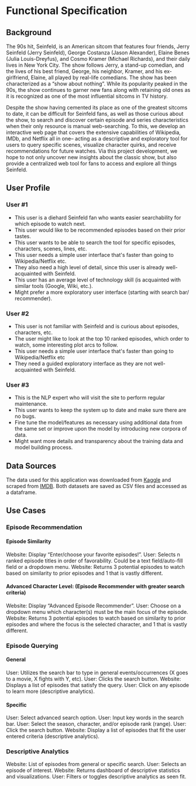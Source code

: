 # Functional Specification

## Background

The 90s hit, Seinfeld, is an American sitcom that features four friends, Jerry Seinfeld (Jerry Seinfeld), George Costanza (Jason Alexander), Elaine Benes (Julia Louis-Dreyfus), and Cosmo Kramer (Michael Richards), and their daily lives in New York City. The show follows Jerry, a stand-up comedian, and the lives of his best friend, George, his neighbor, Kramer, and his ex-girlfriend, Elaine, all played by real-life comedians. The show has been characterized as a “show about nothing”. While its popularity peaked in the 90s, the show continues to garner new fans along with retaining old ones as it is recognized as one of the most influential sitcoms in TV history.  

Despite the show having cemented its place as one of the greatest sitcoms to date, it can be difficult for Seinfeld fans, as well as those curious about the show, to search and discover certain episode and series characteristics when their only resource is manual web-searching. To this, we develop an interactive web page that covers the extensive capabilities of Wikipedia, IMDb, and Netflix all in one– acting as a descriptive and exploratory tool for users to query specific scenes, visualize character quirks, and receive recommendations for future watches. Via this project development, we hope to not only uncover new insights about the classic show, but also provide a centralized web tool for fans to access and explore all things Seinfeld.

## User Profile

### User #1
- This user is a diehard Seinfeld fan who wants easier searchability for which episode to watch next.
- This user would like to be recommended episodes based on their prior tastes.
- This user wants to be able to search the tool for specific episodes, characters, scenes, lines, etc.
- This user needs a simple user interface that's faster than going to Wikipedia/Netflix etc.
- They also need a high level of detail, since this user is already well-acquainted with Seinfeld.
- This user has an average level of technology skill (is acquainted with similar tools (Google, Wiki, etc.).
- Might prefer a more exploratory user interface (starting with search bar/ recommender).

### User #2
- This user is not familiar with Seinfeld and is curious about episodes, characters, etc.
- The user might like to look at the top 10 ranked episodes, which order to watch, some interesting plot arcs to follow.
- This user needs a simple user interface that's faster than going to Wikipedia/Netflix etc
- They need a guided exploratory interface as they are not well-acquainted with Seinfeld.

### User #3
- This is the NLP expert who will visit the site to perform regular maintenance.
- This user wants to keep the system up to date and make sure there are no bugs. 
- Fine tune the model/features as necessary using additional data from the same set or improve upon the model by introducing new corpora of data.
- Might want more details and transparency about the training data and model building process.

## Data Sources

The data used for this application was downloaded from [Kaggle](https://www.kaggle.com/datasets/thec03u5/seinfeld-chronicles) and scraped from [IMDB](https://www.imdb.com/interfaces/). Both datasets are saved as CSV files and accessed as a dataframe.

## Use Cases

### Episode Recommendation

#### Episode Similarity
Website: Display “Enter/choose your favorite episodes!”.
User: Selects n ranked episode titles in order of favorability.
Could be a text field/auto-fill field or a dropdown menu.
Website: Returns 3 potential episodes to watch based on similarity to prior episodes and 1 that is vastly different.

#### Advanced Character Level: (Episode Recommender with greater search criteria)
Website: Display “Advanced Episode Recommender”.
User: Choose on a dropdown menu which character(s) must be the main focus of the episode.
Website: Returns 3 potential episodes to watch based on similarity to prior episodes and where the focus is the selected character, and 1 that is vastly different.

### Episode Querying

#### General
User: Utilizes the search bar to type in general events/occurrences (X goes to a movie, X fights with Y, etc).
User: Clicks the search button.
Website: Displays a list of episodes that satisfy the query.
User: Click on any episode to learn more (descriptive analytics).

#### Specific
User: Select advanced search option.
User: Input key words in the search bar.
User: Select the season, character, and/or episode rank (range).
User: Click the search button.
Website: Display a list of episodes that fit the user entered criteria (descriptive analytics).

### Descriptive Analytics
Website: List of episodes from general or specific search.
User: Selects an episode of interest.
Website: Returns dashboard of descriptive statistics and visualizations.
User: Filters or toggles descriptive analytics as seen fit.



